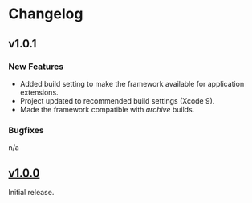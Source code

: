# Changelog

## v1.0.1
### New Features
* Added build setting to make the framework available for application extensions.
* Project updated to recommended build settings (Xcode 9).
* Made the framework compatible with *archive* builds.
### Bugfixes
n/a

## [v1.0.0](https://github.com/wiedem/CommonCrypto/tree/1.0.0)
Initial release.
